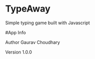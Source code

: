 # TypeAway
Simple typing game built with Javascript

#App Info
  
Author
Gaurav Choudhary

Version
1.0.0
